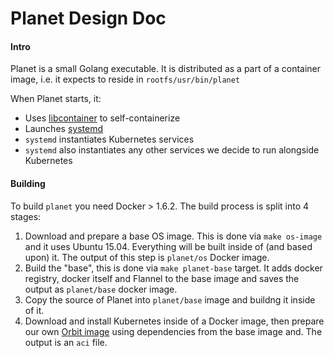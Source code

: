 # Planet Design Doc

#### Intro

Planet is a small Golang executable. It is distributed as a part of a container image, i.e. it 
expects to reside in `rootfs/usr/bin/planet`

When Planet starts, it:

* Uses [libcontainer](https://github.com/docker/libcontainer) to self-containerize 
* Launches [systemd](http://0pointer.de/blog/projects/systemd-docs.html)
* `systemd` instantiates Kubernetes services
* `systemd` also instantiates any other services we decide to run alongside Kubernetes

#### Building

To build `planet` you need Docker > 1.6.2. The build process is split into 4 stages:

1. Download and prepare a base OS image. This is done via `make os-image` and it uses Ubuntu 15.04. Everything will be built inside of (and based upon) it. The output of this step is `planet/os` Docker image.
2. Build the "base", this is done via `make planet-base` target. It adds docker registry, docker itself and Flannel to the base image and saves the output as `planet/base` docker image.
3. Copy the source of Planet into `planet/base` image and buildng it inside of it.
4. Download and install Kubernetes inside of a Docker image, then prepare our own [Orbit image](https://github.com/gravitational/orbit) using dependencies from the base image and. The output is an `aci` file.

